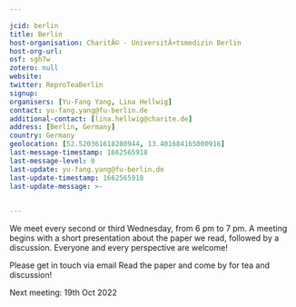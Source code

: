 ```yaml
---

jcid: berlin
title: Berlin
host-organisation: CharitÃ© - UniversitÃ¤tsmedizin Berlin
host-org-url: 
osf: sgh7w
zotero: null
website: 
twitter: ReproTeaBerlin
signup: 
organisers: [Yu-Fang Yang, Lina Hellwig]
contact: yu-fang.yang@fu-berlin.de
additional-contact: [lina.hellwig@charite.de]
address: [Berlin, Germany]
country: Germany
geolocation: [52.520361618280944, 13.401684165000916]
last-message-timestamp: 1662565918
last-message-level: 0
last-update: yu-fang.yang@fu-berlin.de
last-update-timestamp: 1662565918
last-update-message: >-
  

---
```


We meet every second or third Wednesday, from 6 pm to 7 pm. A meeting begins with a short presentation about the paper we read, followed by a discussion. Everyone and every perspective are welcome!

Please get in touch via email Read the paper and come by for tea and discussion!

Next meeting: 19th Oct 2022
